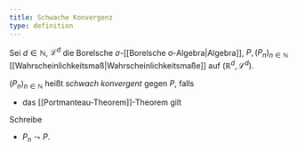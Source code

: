 ```yaml
---
title: Schwache Konvergenz
type: definition
---
```


Sei $d \in \mathbb{N}$, $\mathcal{L}^d$ die Borelsche $\sigma$-[[Borelsche σ-Algebra|Algebra]], $P, (P_n)_{n \in \mathbb{N}}$ [[Wahrscheinlichkeitsmaß|Wahrscheinlichkeitsmaße]] auf $(\mathbb{R}^d, \mathcal{L}^d)$.

$(P_n)_{n \in \mathbb{N}}$ heißt *schwach konvergent* gegen $P$, falls
- das [[Portmanteau-Theorem]]-Theorem gilt

Schreibe
- $P_n \leadsto P$.